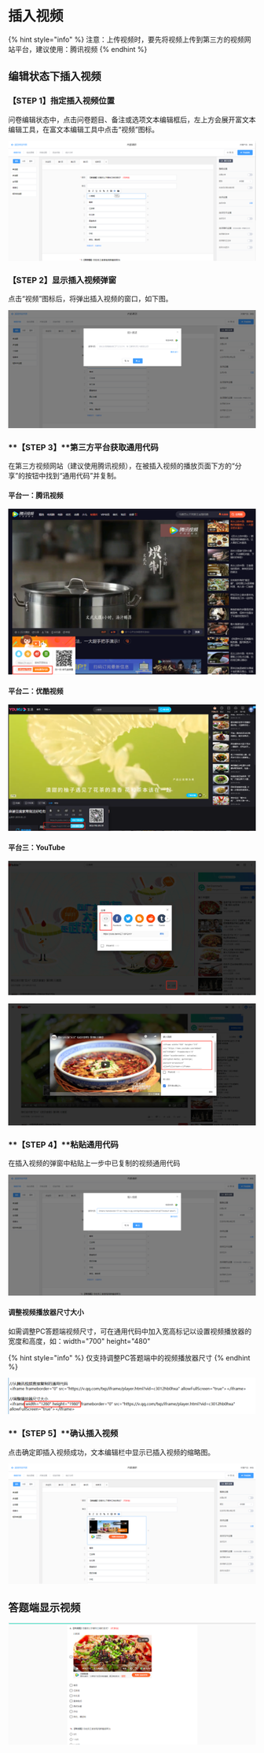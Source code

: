 # 插入视频

{% hint style="info" %}
注意：上传视频时，要先将视频上传到第三方的视频网站平台，建议使用：腾讯视频
{% endhint %}

## 编辑状态下插入视频

### **【STEP 1】指定插入视频位置**

问卷编辑状态中，点击问卷题目、备注或选项文本编辑框后，左上方会展开富文本编辑工具，在富文本编辑工具中点击“视频”图标。

![&#x6587;&#x672C;&#x7F16;&#x8F91;&#x6846;&#x7684;&#x5BCC;&#x6587;&#x672C;&#x7F16;&#x8F91;&#x5DE5;&#x5177;](../../.gitbook/assets/image%20%2825%29.png)

###  **【STEP 2】显示插入视频弹窗**

点击“视频”图标后，将弹出插入视频的窗口，如下图。

![&#x63D2;&#x5165;&#x89C6;&#x9891;&#x5F39;&#x7A97;](../../.gitbook/assets/image%20%28286%29.png)

### **【STEP 3】**第三方平台获取通用代码

在第三方视频网站（建议使用腾讯视频），在被插入视频的播放页面下方的“分享”的按钮中找到“通用代码”并复制。

#### 平台一：腾讯视频

![&#x590D;&#x5236;&#x901A;&#x7528;&#x4EE3;&#x7801;](../../.gitbook/assets/image%20%28523%29.png)

#### 平台二：优酷视频

![&#x590D;&#x5236;&#x901A;&#x7528;&#x4EE3;&#x7801;](../../.gitbook/assets/image%20%28525%29.png)

#### 平台三：YouTube

![&#x7B2C;1&#x6B65;&#xFF1A;&#x5206;&#x4EAB;-&#x5D4C;&#x5165;](../../.gitbook/assets/image%20%28526%29.png)

![&#x7B2C;2&#x6B65;&#xFF1A;&#x590D;&#x5236;&#x901A;&#x7528;&#x4EE3;&#x7801;](../../.gitbook/assets/image%20%28524%29.png)

### **【STEP 4】**粘贴通用代码

在插入视频的弹窗中粘贴上一步中已复制的视频通用代码

![&#x5F39;&#x7A97;&#x4E2D;&#x7C98;&#x8D34;&#x901A;&#x7528;&#x4EE3;&#x7801;](../../.gitbook/assets/image%20%286%29.png)

#### 调整视频播放器尺寸大小

如需调整PC答题端视频尺寸，可在通用代码中加入宽高标记以设置视频播放器的宽度和高度，如：width="700" height="480"

{% hint style="info" %}
仅支持调整PC答题端中的视频播放器尺寸
{% endhint %}

![&#x5728;&#x901A;&#x7528;&#x4EE3;&#x7801;&#x4E2D;&#x8C03;&#x6574;&#x89C6;&#x9891;&#x5C3A;&#x5BF8;](../../.gitbook/assets/image%20%28568%29.png)

### **【STEP 5】**确认插入视频

点击确定即插入视频成功，文本编辑栏中显示已插入视频的缩略图。

![&#x7F16;&#x8F91;&#x72B6;&#x6001;&#x4E0B;&#x63D2;&#x5165;&#x89C6;&#x9891;](../../.gitbook/assets/image%20%28322%29.png)

## 答题端显示视频

![&#x7B54;&#x9898;&#x7AEF;&#x5C55;&#x793A;](../../.gitbook/assets/image%20%28406%29.png)

